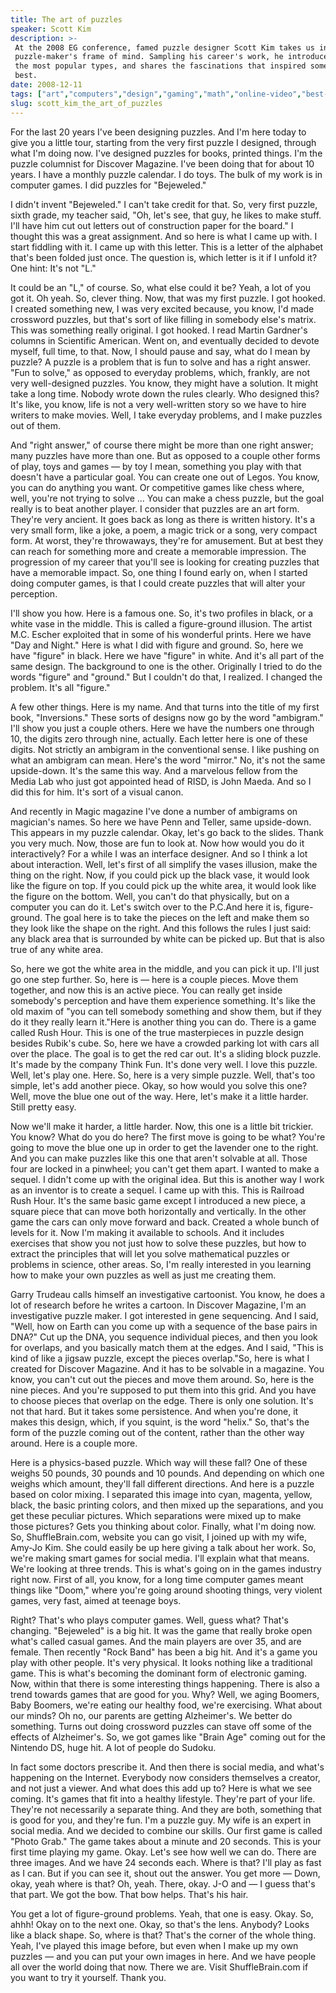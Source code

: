 ```yaml
---
title: The art of puzzles
speaker: Scott Kim
description: >-
 At the 2008 EG conference, famed puzzle designer Scott Kim takes us inside the
 puzzle-maker's frame of mind. Sampling his career's work, he introduces a few of
 the most popular types, and shares the fascinations that inspired some of his
 best.
date: 2008-12-11
tags: ["art","computers","design","gaming","math","online-video","best-of-the-web"]
slug: scott_kim_the_art_of_puzzles
---
```


For the last 20 years I've been designing puzzles. And I'm here today to give you a little
tour, starting from the very first puzzle I designed, through what I'm doing now. I've
designed puzzles for books, printed things. I'm the puzzle columnist for Discover
Magazine. I've been doing that for about 10 years. I have a monthly puzzle calendar. I do
toys. The bulk of my work is in computer games. I did puzzles for "Bejeweled."

I didn't invent "Bejeweled." I can't take credit for that. So, very first puzzle, sixth
grade, my teacher said, "Oh, let's see, that guy, he likes to make stuff. I'll have him
cut out letters out of construction paper for the board." I thought this was a great
assignment. And so here is what I came up with. I start fiddling with it. I came up with
this letter. This is a letter of the alphabet that's been folded just once. The question
is, which letter is it if I unfold it? One hint: It's not "L." 

It could be an "L," of course. So, what else could it be? Yeah, a lot of you got it. Oh
yeah. So, clever thing. Now, that was my first puzzle. I got hooked. I created something
new, I was very excited because, you know, I'd made crossword puzzles, but that's sort of
like filling in somebody else's matrix. This was something really original. I got hooked.
I read Martin Gardner's columns in Scientific American. Went on, and eventually decided to
devote myself, full time, to that. Now, I should pause and say, what do I mean by puzzle? A
puzzle is a problem that is fun to solve and has a right answer. "Fun to solve," as
opposed to everyday problems, which, frankly, are not very well-designed puzzles. You
know, they might have a solution. It might take a long time. Nobody wrote down the rules
clearly. Who designed this? It's like, you know, life is not a very well-written story so
we have to hire writers to make movies. Well, I take everyday problems, and I make puzzles
out of them.

And "right answer," of course there might be more than one right answer; many puzzles have
more than one. But as opposed to a couple other forms of play, toys and games — by toy I
mean, something you play with that doesn't have a particular goal. You can create one out
of Legos. You know, you can do anything you want. Or competitive games like chess where,
well, you're not trying to solve ... You can make a chess puzzle, but the goal really is
to beat another player. I consider that puzzles are an art form. They're very ancient. It
goes back as long as there is written history. It's a very small form, like a joke, a
poem, a magic trick or a song, very compact form. At worst, they're throwaways, they're
for amusement. But at best they can reach for something more and create a memorable
impression. The progression of my career that you'll see is looking for creating puzzles
that have a memorable impact. So, one thing I found early on, when I started doing computer
games, is that I could create puzzles that will alter your perception.

I'll show you how. Here is a famous one. So, it's two profiles in black, or a white vase
in the middle. This is called a figure-ground illusion. The artist M.C. Escher exploited
that in some of his wonderful prints. Here we have "Day and Night." Here is what I did
with figure and ground. So, here we have "figure" in black. Here we have "figure" in
white. And it's all part of the same design. The background to one is the other.
Originally I tried to do the words "figure" and "ground." But I couldn't do that, I
realized. I changed the problem. It's all "figure." 

A few other things. Here is my name. And that turns into the title of my first book,
"Inversions." These sorts of designs now go by the word "ambigram." I'll show you just a
couple others. Here we have the numbers one through 10, the digits zero through nine,
actually. Each letter here is one of these digits. Not strictly an ambigram in the
conventional sense. I like pushing on what an ambigram can mean. Here's the word "mirror."
No, it's not the same upside-down. It's the same this way. And a marvelous fellow from the
Media Lab who just got appointed head of RISD, is John Maeda. And so I did this for him.
It's sort of a visual canon. 

And recently in Magic magazine I've done a number of ambigrams on magician's names. So
here we have Penn and Teller, same upside-down. This appears in my puzzle calendar. Okay,
let's go back to the slides. Thank you very much. Now, those are fun to look at. Now how
would you do it interactively? For a while I was an interface designer. And so I think a
lot about interaction. Well, let's first of all simplify the vases illusion, make the
thing on the right. Now, if you could pick up the black vase, it would look like the
figure on top. If you could pick up the white area, it would look like the figure on the
bottom. Well, you can't do that physically, but on a computer you can do it. Let's switch
over to the P.C.And here it is, figure-ground. The goal here is to take the pieces on the
left and make them so they look like the shape on the right. And this follows the rules I
just said: any black area that is surrounded by white can be picked up. But that is also
true of any white area.

So, here we got the white area in the middle, and you can pick it up. I'll just go one
step further. So, here is — here is a couple pieces. Move them together, and now this is
an active piece. You can really get inside somebody's perception and have them experience
something. It's like the old maxim of "you can tell somebody something and show them, but
if they do it they really learn it."Here is another thing you can do. There is a game
called Rush Hour. This is one of the true masterpieces in puzzle design besides Rubik's
cube. So, here we have a crowded parking lot with cars all over the place. The goal is to
get the red car out. It's a sliding block puzzle. It's made by the company Think Fun. It's
done very well. I love this puzzle. Well, let's play one. Here. So, here is a very simple
puzzle. Well, that's too simple, let's add another piece. Okay, so how would you solve
this one? Well, move the blue one out of the way. Here, let's make it a little harder.
Still pretty easy.

Now we'll make it harder, a little harder. Now, this one is a little bit trickier. You
know? What do you do here? The first move is going to be what? You're going to move the
blue one up in order to get the lavender one to the right. And you can make puzzles like
this one that aren't solvable at all. Those four are locked in a pinwheel; you can't get
them apart. I wanted to make a sequel. I didn't come up with the original idea. But this is
another way I work as an inventor is to create a sequel. I came up with this. This is
Railroad Rush Hour. It's the same basic game except I introduced a new piece, a square
piece that can move both horizontally and vertically. In the other game the cars can only
move forward and back. Created a whole bunch of levels for it. Now I'm making it available
to schools. And it includes exercises that show you not just how to solve these puzzles,
but how to extract the principles that will let you solve mathematical puzzles or problems
in science, other areas. So, I'm really interested in you learning how to make your own
puzzles as well as just me creating them.

Garry Trudeau calls himself an investigative cartoonist. You know, he does a lot of
research before he writes a cartoon. In Discover Magazine, I'm an investigative puzzle
maker. I got interested in gene sequencing. And I said, "Well, how on Earth can you come
up with a sequence of the base pairs in DNA?" Cut up the DNA, you sequence individual
pieces, and then you look for overlaps, and you basically match them at the edges. And I
said, "This is kind of like a jigsaw puzzle, except the pieces overlap."So, here is what I
created for Discover Magazine. And it has to be solvable in a magazine. You know, you
can't cut out the pieces and move them around. So, here is the nine pieces. And you're
supposed to put them into this grid. And you have to choose pieces that overlap on the
edge. There is only one solution. It's not that hard. But it takes some persistence. And
when you're done, it makes this design, which, if you squint, is the word "helix." So,
that's the form of the puzzle coming out of the content, rather than the other way
around. Here is a couple more.

Here is a physics-based puzzle. Which way will these fall? One of these weighs 50 pounds,
30 pounds and 10 pounds. And depending on which one weighs which amount, they'll fall
different directions. And here is a puzzle based on color mixing. I separated this image
into cyan, magenta, yellow, black, the basic printing colors, and then mixed up the
separations, and you get these peculiar pictures. Which separations were mixed up to make
those pictures? Gets you thinking about color. Finally, what I'm doing now. So,
ShuffleBrain.com, website you can go visit, I joined up with my wife, Amy-Jo Kim. She
could easily be up here giving a talk about her work. So, we're making smart games for
social media. I'll explain what that means. We're looking at three trends. This is what's
going on in the games industry right now. First of all, you know, for a long time computer
games meant things like "Doom," where you're going around shooting things, very violent
games, very fast, aimed at teenage boys.

Right? That's who plays computer games. Well, guess what? That's changing. "Bejeweled" is a
big hit. It was the game that really broke open what's called casual games. And the main
players are over 35, and are female. Then recently "Rock Band" has been a big hit. And
it's a game you play with other people. It's very physical. It looks nothing like a
traditional game. This is what's becoming the dominant form of electronic gaming. Now,
within that there is some interesting things happening. There is also a trend towards
games that are good for you. Why? Well, we aging Boomers, Baby Boomers, we're eating our
healthy food, we're exercising. What about our minds? Oh no, our parents are getting
Alzheimer's. We better do something. Turns out doing crossword puzzles can stave off some
of the effects of Alzheimer's. So, we got games like "Brain Age" coming out for the
Nintendo DS, huge hit. A lot of people do Sudoku.

In fact some doctors prescribe it. And then there is social media, and what's happening on
the Internet. Everybody now considers themselves a creator, and not just a viewer. And
what does this add up to? Here is what we see coming. It's games that fit into a healthy
lifestyle. They're part of your life. They're not necessarily a separate thing. And they
are both, something that is good for you, and they're fun. I'm a puzzle guy. My wife is an
expert in social media. And we decided to combine our skills. Our first game is called
"Photo Grab." The game takes about a minute and 20 seconds. This is your first time
playing my game. Okay. Let's see how well we can do. There are three images. And we have
24 seconds each. Where is that? I'll play as fast as I can. But if you can see it, shout
out the answer. You get more — Down, okay, yeah where is that? Oh, yeah. There, okay. J-O
and — I guess that's that part. We got the bow. That bow helps. That's his
hair.

You get a lot of figure-ground problems. Yeah, that one is easy. Okay. So, ahhh! Okay on
to the next one. Okay, so that's the lens. Anybody? Looks like a black shape. So, where is
that? That's the corner of the whole thing. Yeah, I've played this image before, but even
when I make up my own puzzles — and you can put your own images in here. And we have
people all over the world doing that now. There we are. Visit ShuffleBrain.com if you want
to try it yourself. Thank you. 

<!--
ad_duration=3.33
comment_count=39
event="EG 2008"
external_start_time=0
intro_duration=11.82
is_subtitle_required="False"
is_talk_featured="True"
language="en"
language_swap="False"
native_language="en"
number_of_related_talks=6
number_of_speakers=1
number_of_subtitled_videos=24
number_of_tags=7
number_of_talk_download_languages=24
number_of_talk_more_resources=0
number_of_talk_recommendations=0
number_of_talks_take_actions=0
post_ad_duration=0.83
published_timestamp="2009-12-04 09:05:00"
recording_date="2008-12-11"
speaker_description="Puzzlemaster"
speaker_is_published=1
speaker_name="Scott Kim"
speaker_what_others_say="Scott Kim is the Escher of the alphabet."
talk_name="The art of puzzles"
talks_tags=["art","computers","design","gaming","math","online-video","best-of-the-web"]
url_audio="https://download.ted.com/talks/ScottKim_2008P.mp3?apikey=acme-roadrunner"
url_photo_speaker="https://pe.tedcdn.com/images/ted/133972_254x191.jpg"
url_photo_talk="https://pe.tedcdn.com/images/ted/133970_800x600.jpg"
url_webpage="https://www.ted.com/talks/scott_kim_the_art_of_puzzles"
video_type_name="Best of Web"
-->